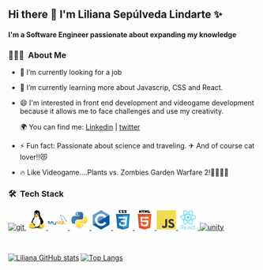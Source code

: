 <h2> Hi there 👋 I'm Liliana Sepúlveda Lindarte ✨</h2>

#### I'm a Software Engineer passionate about expanding my knowledge 

<h3> 👨🏻‍💻 &nbsp;About Me </h3>

- 🔭 I’m currently looking for a job
- 🌱 I’m currently learning more about Javascrip, CSS and React.
- 😄 I'm interested in front end development and videogame development because it allows me to face challenges and use my creativity.
     
  🌍 You can find me:
       [Linkedin](https://www.linkedin.com/in/martha-liliana-sepulveda-lindarte/)
      | [twitter](https://twitter.com/LiliSepulveda13)

- ⚡ Fun fact: Passionate about science and traveling. ✈ And of course cat lover!!😻
- 🔥 Like Videogame....Plants vs. Zombies Garden Warfare 2!🌻🆚👣💀

<h3> 🛠 &nbsp;Tech Stack</h3>
<p align="left"> <a href="https://git-scm.com/" target="_blank"> <img src="https://www.vectorlogo.zone/logos/git-scm/git-scm-icon.svg" alt="git" width="40" height="40"/> </a> <a href="https://www.linux.org/" target="_blank"> <img src="https://raw.githubusercontent.com/devicons/devicon/master/icons/linux/linux-original.svg" alt="linux" width="40" height="40"/> </a> <a href="https://www.mysql.com/" target="_blank"> <img src="https://raw.githubusercontent.com/devicons/devicon/master/icons/mysql/mysql-original-wordmark.svg" alt="mysql" width="40" height="40"/> </a> <a href="https://www.python.org" target="_blank"> <img src="https://raw.githubusercontent.com/devicons/devicon/master/icons/python/python-original.svg" alt="python" width="40" height="40"/> </a>  <a href="https://www.cprogramming.com/" target="_blank"> <img src="https://raw.githubusercontent.com/devicons/devicon/master/icons/c/c-original.svg" alt="c" width="40" height="40"/> </a> <a href="https://www.w3schools.com/css/" target="_blank"> <img src="https://raw.githubusercontent.com/devicons/devicon/master/icons/css3/css3-original-wordmark.svg" alt="css3" width="40" height="40"/> </a> <a href="https://www.w3.org/html/" target="_blank"> <img src="https://raw.githubusercontent.com/devicons/devicon/master/icons/html5/html5-original-wordmark.svg" alt="html5" width="40" height="40"/> </a> <a href="https://developer.mozilla.org/en-US/docs/Web/JavaScript" target="_blank"> <img src="https://raw.githubusercontent.com/devicons/devicon/master/icons/javascript/javascript-original.svg" alt="javascript" width="40" height="40"/> </a> <a href="https://reactjs.org/" target="_blank"> <img src="https://raw.githubusercontent.com/devicons/devicon/master/icons/react/react-original-wordmark.svg" alt="react" width="40" height="40"/> </a> <a href="https://es.wikipedia.org/wiki/Unity_(motor_de_videojuego)" target="_blank"> <img src="https://www.vectorlogo.zone/logos/unity3d/unity3d-ar21.svg" alt="unity" width="80" height="40"/> </a> </p>
  </br>

[![Liliana GitHub stats](https://github-readme-stats.vercel.app/api?username=LilianaSepulveda)](https://github.com/anuraghazra/github-readme-stats)
[![Top Langs](https://github-readme-stats.vercel.app/api/top-langs/?username=LilianaSepulveda&layout=compact)](https://github.com/anuraghazra/github-readme-stats)


<!--
**LilianaSepulveda/LilianaSepulveda** is a ✨ _special_ ✨ repository because its `README.md` (this file) appears on your GitHub profile.

-->

